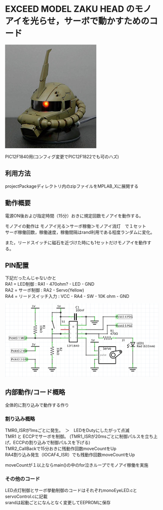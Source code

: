 # EXCEED MODEL ZAKU HEAD のモノアイを光らせ，サーボで動かすためのコード  
![ザクヘッド](https://github.com/pic-a-little/ZakuHead_monoEyeMove/blob/master/images/zakuHead.jpg "お写真")  

PIC12F1840用(コンフィグ変更でPIC12F1822でも可のハズ)  

## 利用方法

projectPackageディレクトリ内のzipファイルをMPLAB_Xに展開する
  
## 動作概要  
  
電源ON後および指定時間（15分）おきに規定回数モノアイを動作する。  
  
モノアイの動作は モノアイ光る＞サーボ稼働＞モノアイ消灯　で１セット  
サーボ稼働回数，稼働速度，稼働間隔はrand利用である程度ランダムに変化。  
  
また，リードスイッチに磁石を近づけた時にも1セットだけモノアイを動作する。  
   
## PIN配置  
下記だったんじゃないかと  
  RA1 = LED制御 :   RA1 - 470ohm? - LED  - GND  
  RA2 = サーボ制御 :   RA2 - Servo(Yellow)  
  RA4 = リードスイッチ入力 :   VCC -  RA4 - SW - 10K ohm - GND  

![回路図](https://github.com/pic-a-little/ZakuHead_monoEyeMove/blob/master/images/circuit.png "回路図")　 
 　
## 内部動作/コード概略  
  
全体的に割り込みで動作する作り  
### 割り込み概略  
 TMR0_ISRが1msごとに発生。　＞　LEDをDutyにしたがって点滅  
 TMR1 と ECCPでサーボを制御。 (TMR1_ISRが20msごとに制御パルスを立ち上げ，ECCPの割り込みで制御パルスを下げる)  
 TMR2_CallBackで15分おきに残動作回数moveCountをUp  
 RA4割り込み発生（IOCAF4_ISR）でも残動作回数moveCountをUp  
  
 moveCountが１以上ならmain()の中のfor泣きループでモノアイ稼働を実施  
  
### その他のコード  
LED点灯制御とサーボ挙動制御のコードはそれぞれmonoEyeLED.cとservoControl.cに記載  
srandは起動ごとになんとなく変更してEEPROMに保存  
